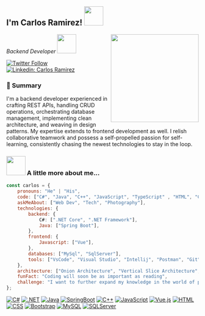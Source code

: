 <h2>I'm Carlos Ramirez! <img src="https://media.giphy.com/media/2IudUHdI075HL02Pkk/giphy.gif" width="50"></h2>
<img align='right' src="https://media.giphy.com/media/M9gbBd9nbDrOTu1Mqx/giphy.gif" width="230">
<p><em>Backend Developer <img src="https://media.giphy.com/media/JdyQWFOVo6s5G/giphy.gif" width="50"> 
</em></p>

[![Twitter Follow](https://img.shields.io/badge/Twitter-blue?style=for-the-badge&logo=twitter&logoColor=white)](https://twitter.com/carlos_rn31)
[![Linkedin: Carlos Ramirez](https://img.shields.io/badge/LinkedIn-blue?style=for-the-badge&logo=linkedin&logoColor=white)](https://www.linkedin.com/in/carlosmanuelramireznova/)

### 👾 Summary

I'm a backend developer experienced in crafting REST APIs, handling CRUD operations, orchestrating database management, implementing clean architecture, and weaving in design patterns. My expertise extends to frontend development as well. I relish collaborative teamwork and possess a self-propelled passion for self-learning, consistently chasing the newest technologies to stay in the loop.
### <img src="https://media.giphy.com/media/VgCDAzcKvsR6OM0uWg/giphy.gif" width="50"> A little more about me...  

```javascript
const carlos = {
    pronouns: "He" | "His",
    code: ["C#", "Java", "C++", "JavaScript", "TypeScript" , "HTML", "CSS"],
    askMeAbout: ["Web Dev", "Tech", "Photography"],
    technologies: {
        backend: {
            C#: [".NET Core", ".NET Framework"],
            Java: ["Spring Boot"],
        },
        frontend: {
            Javascript: ["Vue"],
        },
        databases: ["MySql", "SqlServer"],
        tools: ["VsCode", "Visual Studio", "Intellij", "Postman", "Git"],
    },
    architecture: ["Onion Architecture", "Vertical Slice Architecture", "Clean Architecture"],
    funFact: "Coding will soon be as important as reading",
    challenge: "I want to further expand my knowledge in the world of programming and be a good programmer"
};
```
[![C#](https://img.shields.io/badge/C%23-239120?style=for-the-badge&logo=c-sharp&logoColor=white)](https://github.com/CarlosRamirez31/CarlosRamirez31)
[![.NET](https://img.shields.io/badge/.NET-5C2D91?style=for-the-badge&logo=.net&logoColor=white)](https://github.com/CarlosRamirez31/CarlosRamirez31)
[![Java](https://img.shields.io/badge/Java-ED8B00?style=for-the-badge&logo=openjdk&logoColor=white)](https://github.com/CarlosRamirez31/CarlosRamirez31)
[![SpringBoot](https://img.shields.io/badge/Spring-6DB33F?style=for-the-badge&logo=spring&logoColor=white)](https://github.com/CarlosRamirez31/CarlosRamirez31)
[![C++](https://img.shields.io/badge/C%2B%2B-00599C?style=for-the-badge&logo=c%2B%2B&logoColor=white)](https://github.com/CarlosRamirez31/CarlosRamirez31)
[![JavaScript](https://img.shields.io/badge/JavaScript-323330?style=for-the-badge&logo=javascript&logoColor=F7DF1E)](https://github.com/CarlosRamirez31/CarlosRamirez31)
[![Vue.js](https://img.shields.io/badge/Vue.js-35495E?style=for-the-badge&logo=vue.js&logoColor=4FC08D)](https://github.com/CarlosRamirez31/CarlosRamirez31)
[![HTML](https://img.shields.io/badge/HTML5-E34F26?style=for-the-badge&logo=html5&logoColor=white)](https://github.com/CarlosRamirez31/CarlosRamirez31)
[![CSS](https://img.shields.io/badge/CSS3-1572B6?style=for-the-badge&logo=css3&logoColor=white)](https://github.com/CarlosRamirez31/CarlosRamirez31)
[![Bootstrap](https://img.shields.io/badge/Bootstrap-563D7C?style=for-the-badge&logo=bootstrap&logoColor=white)](https://github.com/CarlosRamirez31/CarlosRamirez31)
[![MySQL](https://img.shields.io/badge/MySQL-00000F?style=for-the-badge&logo=mysql&logoColor=white)](https://github.com/CarlosRamirez31/CarlosRamirez31)
[![SQLServer](https://img.shields.io/badge/Microsoft_SQL_Server-CC2927?style=for-the-badge&logo=microsoft-sql-server&logoColor=white)](https://github.com/CarlosRamirez31/CarlosRamirez31)
